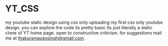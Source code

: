 # YT_CSS
my youtube static design using css only 
uploading my first css only youtube design.
you can explore the code its pretty basic its just literally a static clone of YT home page.
open to constructive criticism. 
for suggestions mail me at thakursmayansingh@gmail.com .
